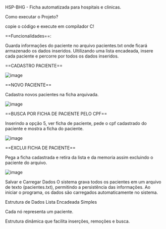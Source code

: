 HSP-BHG - Ficha automatizada para hospitais e clinicas.

Como executar o Projeto?


copie o código e execute em compilador C!

==Funcionalidades==:

Guarda informações do paciente no arquivo pacientes.txt onde ficará armazenado os dados inseridos.
Ultilizando uma lista encadeada, insere cada paciente e percorre por todos os dados inseridos.

==CADASTRO PACIENTE==

![image](https://github.com/user-attachments/assets/cdccc23e-aafd-40d6-beb3-997495b2a992)

==NOVO PACIENTE==


Cadastra novos pacientes na ficha arquivada.


![image](https://github.com/user-attachments/assets/d94150ec-7bfa-4972-b5e4-65aa90641477)


==BUSCA POR FICHA DE PACIENTE PELO CPF==

Inserindo a opção 5, ver ficha de paciente, pede o cpf cadastrado do paciente e
mostra a ficha do paciente.



![image](https://github.com/user-attachments/assets/e801eb1b-709f-437f-a019-1789e58912fc)



==EXCLUI FICHA DE PACIENTE==

Pega a ficha cadastrada e retira da lista e da memoria assim excluindo o paciente do arquivo.


![image](https://github.com/user-attachments/assets/816ba438-4828-45d3-a442-caf159a5a88a)



Salvar e Carregar Dados
O sistema grava todos os pacientes em um arquivo de texto (pacientes.txt), permitindo a persistência das informações. Ao iniciar o programa, os dados são carregados automaticamente no sistema.

Estrutura de Dados
Lista Encadeada Simples

Cada nó representa um paciente.

Estrutura dinâmica que facilita inserções, remoções e busca.





